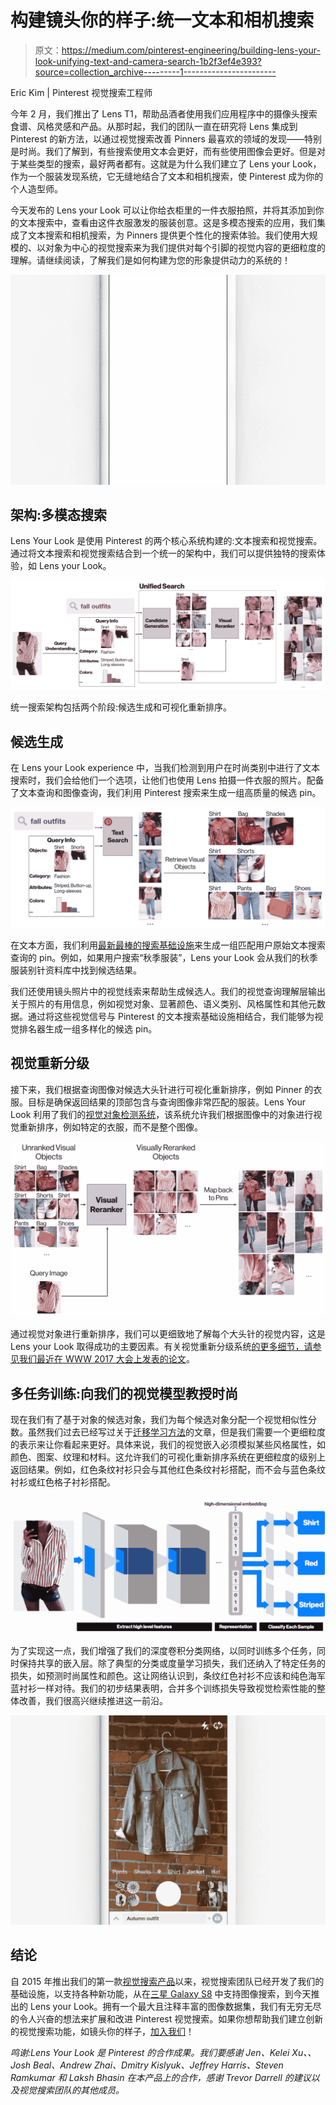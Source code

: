 # 构建镜头你的样子:统一文本和相机搜索

> 原文：<https://medium.com/pinterest-engineering/building-lens-your-look-unifying-text-and-camera-search-1b2f3ef4e393?source=collection_archive---------1----------------------->

Eric Kim | Pinterest 视觉搜索工程师

今年 2 月，我们推出了 Lens T1，帮助品酒者使用我们应用程序中的摄像头搜索食谱、风格灵感和产品。从那时起，我们的团队一直在研究将 Lens 集成到 Pinterest 的新方法，以通过视觉搜索改善 Pinners 最喜欢的领域的发现——特别是时尚。我们了解到，有些搜索使用文本会更好，而有些使用图像会更好。但是对于某些类型的搜索，最好两者都有。这就是为什么我们建立了 Lens your Look，作为一个服装发现系统，它无缝地结合了文本和相机搜索，使 Pinterest 成为你的个人造型师。

今天发布的 Lens your Look 可以让你给衣柜里的一件衣服拍照，并将其添加到你的文本搜索中，查看由这件衣服激发的服装创意。这是多模态搜索的应用，我们集成了文本搜索和相机搜索，为 Pinners 提供更个性化的搜索体验。我们使用大规模的、以对象为中心的视觉搜索来为我们提供对每个引脚的视觉内容的更细粒度的理解。请继续阅读，了解我们是如何构建为您的形象提供动力的系统的！

![](img/81890c012e43453565757fa4821af9ef.png)

## 架构:多模态搜索

Lens Your Look 是使用 Pinterest 的两个核心系统构建的:文本搜索和视觉搜索。通过将文本搜索和视觉搜索结合到一个统一的架构中，我们可以提供独特的搜索体验，如 Lens your Look。

![](img/0e9373c11ad401d82feebed33ebdb939.png)

统一搜索架构包括两个阶段:候选生成和可视化重新排序。

## 候选生成

在 Lens your Look experience 中，当我们检测到用户在时尚类别中进行了文本搜索时，我们会给他们一个选项，让他们也使用 Lens 拍摄一件衣服的照片。配备了文本查询和图像查询，我们利用 Pinterest 搜索来生成一组高质量的候选 pin。

![](img/ad3e4f883e9013e992c9cc09713fe907.png)

在文本方面，我们利用[最新最棒的搜索基础设施](/@Pinterest_Engineering/manas-a-high-performing-customized-search-system-cf189f6ca40f)来生成一组匹配用户原始文本搜索查询的 pin。例如，如果用户搜索“秋季服装”，Lens your Look 会从我们的秋季服装别针资料库中找到候选结果。

我们还使用镜头照片中的视觉线索来帮助生成候选人。我们的视觉查询理解层输出关于照片的有用信息，例如视觉对象、显著颜色、语义类别、风格属性和其他元数据。通过将这些视觉信号与 Pinterest 的文本搜索基础设施相结合，我们能够为视觉排名器生成一组多样化的候选 pin。

## 视觉重新分级

接下来，我们根据查询图像对候选大头针进行可视化重新排序，例如 Pinner 的衣服。目标是确保返回结果的顶部包含与查询图像非常匹配的服装。Lens Your Look 利用了我们的[视觉对象检测系统](/@Pinterest_Engineering/introducing-automatic-object-detection-to-visual-search-e57c29191c30)，该系统允许我们根据图像中的对象进行视觉重新排序，例如特定的衣服，而不是整个图像。

![](img/2c76da6fb83313fec220604114c9b138.png)

通过视觉对象进行重新排序，我们可以更细致地了解每个大头针的视觉内容，这是 Lens your Look 取得成功的主要因素。有关视觉重新分级系统[的更多细节，请参见我们最近在 WWW 2017 大会上发表的论文](https://arxiv.org/abs/1702.04680)。

## 多任务训练:向我们的视觉模型教授时尚

现在我们有了基于对象的候选对象，我们为每个候选对象分配一个视觉相似性分数。虽然我们过去已经写过关于[迁移学习方法](https://arxiv.org/abs/1702.04680)的文章，但是我们需要一个更细粒度的表示来让你看起来更好。具体来说，我们的视觉嵌入必须模拟某些风格属性，如颜色、图案、纹理和材料。这允许我们的可视化重新排序系统在更细粒度的级别上返回结果。例如，红色条纹衬衫只会与其他红色条纹衬衫搭配，而不会与蓝色条纹衬衫或红色格子衬衫搭配。

![](img/d4389b7763e3d58cfec63d4d6c0b5220.png)

为了实现这一点，我们增强了我们的深度卷积分类网络，以同时训练多个任务，同时保持共享的嵌入层。除了典型的分类或度量学习损失，我们还纳入了特定任务的损失，如预测时尚属性和颜色。这让网络认识到，条纹红色衬衫不应该和纯色海军蓝衬衫一样对待。我们的初步结果表明，合并多个训练损失导致视觉检索性能的整体改善，我们很高兴继续推进这一前沿。

![](img/4103081170d978e404c8e74cfafc49e3.png)

## 结论

自 2015 年推出我们的第一款[视觉搜索产品](/@Pinterest_Engineering/introducing-a-new-way-to-visually-search-on-pinterest-67c8284b3684)以来，视觉搜索团队已经开发了我们的基础设施，以支持各种新功能，从在[三星 Galaxy S8](https://blog.pinterest.com/en/pinterest-visual-discovery-across-samsung-galaxy-s8) 中支持图像搜索，到今天推出的 Lens your Look。拥有一个最大且注释丰富的图像数据集，我们有无穷无尽的令人兴奋的想法来扩展和改进 Pinterest 视觉搜索。如果你想帮助我们建立创新的视觉搜索功能，如镜头你的样子，[加入我们](https://careers.pinterest.com/careers/engineering)！

*鸣谢:Lens Your Look 是 Pinterest 的合作成果。我们要感谢 Jen、Kelei Xu、、Josh Beal、Andrew Zhai、Dmitry Kislyuk、Jeffrey Harris、Steven Ramkumar 和 Laksh Bhasin 在本产品上的合作，感谢 Trevor Darrell 的建议以及视觉搜索团队的其他成员。*
